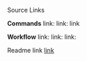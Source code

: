 Source Links

**Commands**
link: 
link:
link


**Workflow**
link:
link:
link:

Readme link [link]()

